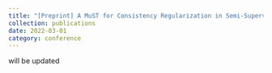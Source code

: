```yaml
---
title: "[Preprint] A MuST for Consistency Regularization in Semi-Supervised Medical Image Segmentation"
collection: publications
date: 2022-03-01
category: conference
---
```


will be updated

